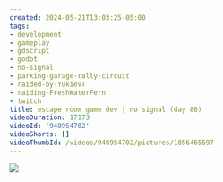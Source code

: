 ```yaml
---
created: 2024-05-21T13:03:25-05:00
tags:
- development
- gameplay
- gdscript
- godot
- no-signal
- parking-garage-rally-circuit
- raided-by-YukieVT
- raiding-FreshWaterFern
- twitch
title: escape room game dev | no signal (day 80)
videoDuration: 17173
videoId: '948954702'
videoShorts: []
videoThumbId: /videos/948954702/pictures/1856465597
---
```


![](20240521180325.jpg)

